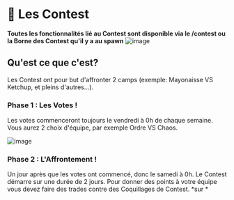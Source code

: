 # 🎏 Les Contest

**Toutes les fonctionnalités lié au Contest sont disponible via le /contest ou la Borne des Contest qu'il y a au spawn**
![image](https://github.com/user-attachments/assets/150398f1-e709-4bfe-9e91-a100cf9ce4da)


## Qu'est ce que c'est?
Les Contest ont pour but d'affronter 2 camps (exemple: Mayonaisse VS Ketchup, et pleins d'autres...).

### Phase 1 : Les Votes !
Les votes commenceront toujours le vendredi à 0h de chaque semaine. Vous aurez 2 choix d'équipe, par exemple Ordre VS Chaos.

![image](https://github.com/user-attachments/assets/63b66fa0-6b95-4a3c-a0f7-e9240e5f4253)

### Phase 2 : L'Affrontement ! 
Un jour après que les votes ont commencé, donc le samedi à 0h. Le Contest démarre sur une durée de 2 jours.
Pour donner des points à votre équipe vous devez faire des trades contre des Coquillages de Contest. *sur *

